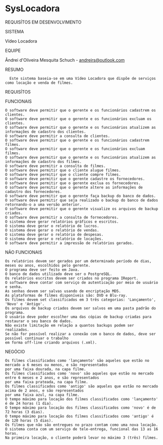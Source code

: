 SysLocadora
===========

REQUISÍTOS EM DESENVOLVIMENTO

SISTEMA

  Vídeo Locadora

EQUIPE

  Ândrei d'Oliveira Mesquita Schuch - andreirs@outlook.com

RESUMO

      Este sistema baseia-se em uma Vídeo Locadora que dispõe de serviços como locação e venda de filmes.

REQUISÍTOS

  FUNCIONAIS

    O software deve permitir que o gerente e os funcionários cadastrem os clientes.
    O software deve permitir que o gerente e os funcionários excluam os clientes.
    O software deve permitir que o gerente e os funcionários atualizem as informações de cadastro dos clientes.
    O software deve permitir a consulta de clientes.
    O software deve permitir que o gerente e os funcionários cadastrem filmes.
    O software deve permitir que o gerente e os funcionários excluam filmes.
    O software deve permitir que o gerente e os funcionários atualizem as informações de cadastro dos filmes.
    O software deve permitir a consulta de filmes.
    O software deve permitir que o cliente alugue filmes.
    O software deve permitir que o cliente compre filmes.
    O software deve permitir que o gerente cadastre os fornecedores.
    O software deve permitir que o gerente exclua os fornecedores.
    O software deve permitir que o gerente altere as informações de cadastro dos fornecedores.
    O software deve permitir que o gerente faça backup do banco de dados.
    O software deve permitir que seja realizado o backup do banco de dados retornando-o a uma versão anterior.
    O software deve permitir que o gerente visualize os arquivos de backup criados.
    O software deve permitir a consulta de fornecedores.
    O sistema deve gerar relatórios gráficos e escritos.
    O sistema deve gerar o relatório de lucros.
    O sistema deve gerar o relatório de vendas.
    O sistema deve gerar o relatório de despesas.
    O sistema deve gerar o relatório de locações.
    O software deve permitir a impressão de relatórios gerados.

  NÃO FUNCIONAIS 

    Os relatórios devem ser gerados por um determinado período de dias, meses ou anos, escolhidos pelo gerente.
    O programa deve ser feito em Java.
    O banco de dados utilizado deve ser o PostgreSQL.
    Os relatórios escritos devem ser criados no programa IReport.
    O software deve contar com serviço de autenticação por meio de usuário e senha.
    As senhas devem ser salvas usando de encriptação MD5.
    As plataformas de filmes disponíveis são: DVD e Blu-ray.
    Os filmes devem set classificados em 3 três categorias: 'Lançamento', 'Novo' e 'Antigo'.
    Os arquivos de backup criados devem ser salvos em uma pasta padrão do programa.
    O usuário deve poder escolher uma das cópias de backup criadas para restaurar o seu banco de dados.
    Não existe limitação em relação a quantos backups podem ser realizados.
    Se não for possível realizar a conexão com o banco de dados, deve ser possível continuar o trabalho
    em forma off-line criando arquivos (.xml).
    
  NEGÓCIO

    Os filmes classificados como 'lançamento' são aqueles que estão no mercado a 6 meses ou menos, e são representados 
    por uma faixa dourada, na capa filme.
    Os filmes classificados como 'novo' são aqueles que estão no mercado entre 6 meses e 2 anos, e são representados 
    por uma faixa prateada, na capa filme.
    Os filmes classificados como 'antigo' são aqueles que estão no mercado acima de 2 anos, e são representados 
    por uma faixa azul, na capa filme.
    O tempo máximo para locação dos filmes classificados como 'lançamento' é de 24 horas (1 dia).
    O tempo máximo para locação dos filmes classificados como 'novo' é de 72 horas (3 dias).
    O tempo máximo para locação dos filmes classificados como 'antigo' é de 120 horas (5 dias).
    Os filmes que não são entregues no prazo contam como uma nova locação.
    O sistema conta com um serviço de tele-entrega, funcional das 13 as 16 horas.
    Na primeira locação, o cliente poderá levar no máximo 3 (três) filmes.
